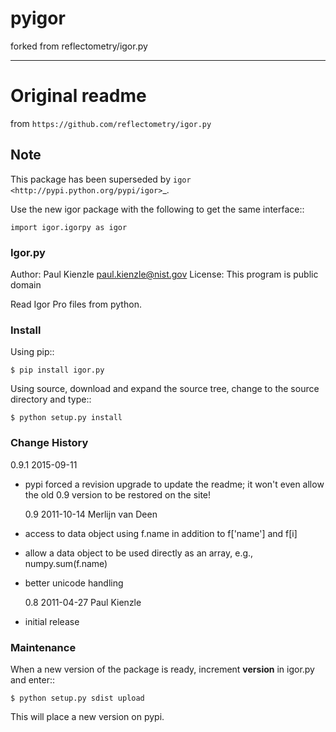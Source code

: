 # pyigor

forked from reflectometry/igor.py

---

# Original readme

from `https://github.com/reflectometry/igor.py`

## Note

This package has been superseded by `igor <http://pypi.python.org/pypi/igor>`\_.

Use the new igor package with the following to get the same interface::

    import igor.igorpy as igor

### Igor.py

Author: Paul Kienzle <paul.kienzle@nist.gov>
License: This program is public domain

Read Igor Pro files from python.

### Install

Using pip::

    $ pip install igor.py

Using source, download and expand the source tree, change to the source
directory and type::

    $ python setup.py install

### Change History

0.9.1 2015-09-11

- pypi forced a revision upgrade to update the readme; it won't even allow
  the old 0.9 version to be restored on the site!

  0.9 2011-10-14 Merlijn van Deen

- access to data object using f.name in addition to f['name'] and f[i]
- allow a data object to be used directly as an array, e.g., numpy.sum(f.name)
- better unicode handling

  0.8 2011-04-27 Paul Kienzle

- initial release

### Maintenance

When a new version of the package is ready, increment **version**
in igor.py and enter::

    $ python setup.py sdist upload

This will place a new version on pypi.
